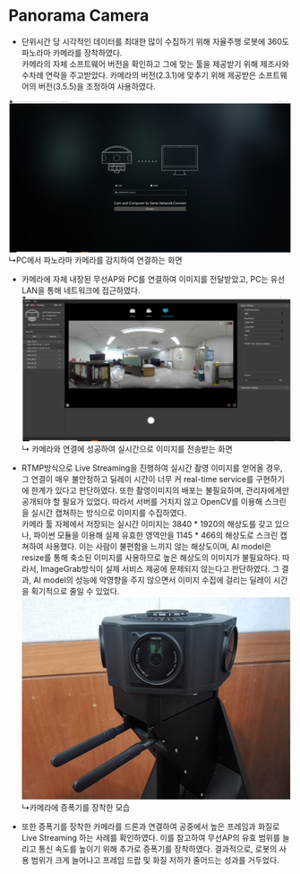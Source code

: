 # Panorama Camera 

+ 단위시간 당 시각적인 데이터를 최대한 많이 수집하기 위해 자율주행 로봇에 360도 파노라마 카메라를 장착하였다.   
카메라의 자체 소프트웨어 버전을 확인하고 그에 맞는 툴을 제공받기 위해 제조사와 수차례 연락을 주고받았다.   카메라의 버전(2.3.1)에 맞추기 위해 제공받은 소프트웨어의 버전(3.5.5)을 조정하여 사용하였다.

![PC에서 파노라마 카메라를 감지하여 연결하는 화면](README_img/screenshot_of_software.PNG)
↳PC에서 파노라마 카메라를 감지하여 연결하는 화면   


+ 카메라에 자체 내장된 무선AP와 PC를 연결하여 이미지를 전달받았고, PC는 유선LAN을 통해 네트워크에 접근하였다.   
![카메라와 연결에 성공하여 실시간으로 이미지를 전송받는 화면](README_img/screenshot_of_transporting_img.PNG)
↳ 카메라와 연결에 성공하여 실시간으로 이미지를 전송받는 화면

+ RTMP방식으로 Live Streaming을 진행하여 실시간 촬영 이미지를 얻어올 경우, 그 연결이 매우 불안정하고 딜레이 시간이 너무 커 real-time service를 구현하기에 한계가 있다고 판단하였다.   또한 촬영이미지의 배포는 불필요하며, 관리자에게만 공개되야 할 필요가 있었다.   따라서 서버를 거치지 않고 OpenCV를 이용해 스크린을 실시간 캡쳐하는 방식으로 이미지를 수집하였다.   
카메라 툴 자체에서 저장되는 실시간 이미지는 3840 * 1920의 해상도를 갖고 있으나, 파이썬 모듈을 이용해 실제 유효한 영역만을 1145 * 466의 해상도로 스크린 캡쳐하여 사용했다.   이는 사람이 불편함을 느끼지 않는 해상도이며, AI model은 resize를 통해 축소된 이미지를 사용하므로 높은 해상도의 이미지가 불필요하다.   따라서, ImageGrab방식이 실제 서비스 제공에 문제되지 않는다고 판단하였다.   그 결과, AI model의 성능에 악영향을 주지 않으면서 이미지 수집에 걸리는 딜레이 시간을 획기적으로 줄일 수 있었다.   
![카메라에 증폭기를 장착한 모습](README_img/amplifier_connected.PNG)
↳카메라에 증폭기를 장착한 모습   


+ 또한 증폭기를 장착한 카메라를 드론과 연결하여 공중에서 높은 프레임과 화질로 Live Streaming 하는 사례를 확인하였다. 이를 참고하여 무선AP의 유효 범위를 늘리고 통신 속도를 높이기 위해 추가로 증폭기를 장착하였다.  결과적으로, 로봇의 사용 범위가 크게 늘어나고 프레임 드랍 및 화질 저하가 줄어드는 성과를 거두었다.

